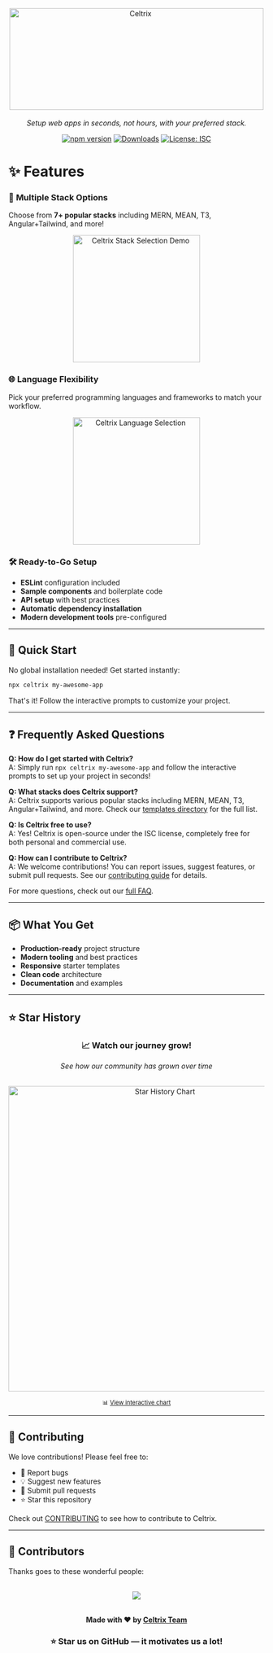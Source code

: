 <div style="text-align: center">
  <p align="center">
<img width="500" height="200" alt="Celtrix" src="https://github.com/user-attachments/assets/96981ed5-1788-4262-8d82-6de0afc90dfe" />
    <br><br>
    <i>Setup web apps in seconds, not hours, with your preferred stack.</i>
  </p>
</div>
<div align="center">

  [![npm version](https://img.shields.io/npm/v/celtrix.svg)](https://www.npmjs.com/package/celtrix)
  [![Downloads](https://img.shields.io/npm/dm/celtrix.svg)](https://www.npmjs.com/package/celtrix)
  [![License: ISC](https://img.shields.io/badge/License-ISC-blue.svg)](https://opensource.org/licenses/ISC)
  
</div>

# ✨ Features

### 🎯 **Multiple Stack Options**
Choose from **7+ popular stacks** including MERN, MEAN, T3, Angular+Tailwind, and more!

<div align="center">
  <img width="250" height="250" alt="Celtrix Stack Selection Demo" src="https://github.com/user-attachments/assets/7b6a30be-1e34-443e-a906-8c167230c238" />
</div>

### 🌐 **Language Flexibility**
Pick your preferred programming languages and frameworks to match your workflow.

<div align="center">
  <img width="250" height="250" alt="Celtrix Language Selection" src="https://github.com/user-attachments/assets/3f8c775a-b747-4eb1-a22d-c1f236276934" />
</div>

### 🛠️ **Ready-to-Go Setup**
-  **ESLint** configuration included
-  **Sample components** and boilerplate code
-  **API setup** with best practices
-  **Automatic dependency installation**
-  **Modern development tools** pre-configured

---

## 🚀 Quick Start

No global installation needed! Get started instantly:

```bash
npx celtrix my-awesome-app
```

That's it! Follow the interactive prompts to customize your project.

---

## ❓ Frequently Asked Questions

**Q: How do I get started with Celtrix?**  
A: Simply run `npx celtrix my-awesome-app` and follow the interactive prompts to set up your project in seconds!

**Q: What stacks does Celtrix support?**  
A: Celtrix supports various popular stacks including MERN, MEAN, T3, Angular+Tailwind, and more. Check our [templates directory](templates/) for the full list.

**Q: Is Celtrix free to use?**  
A: Yes! Celtrix is open-source under the ISC license, completely free for both personal and commercial use.

**Q: How can I contribute to Celtrix?**  
A: We welcome contributions! You can report issues, suggest features, or submit pull requests. See our [contributing guide](CONTRIBUTING.md) for details.

For more questions, check out our [full FAQ](./FAQ.md).

---

## 📦 What You Get

- **Production-ready** project structure
- **Modern tooling** and best practices
- **Responsive** starter templates
- **Clean code** architecture
- **Documentation** and examples

---

## ⭐ Star History

<div align="center">
  <h3>📈 Watch our journey grow!</h3>
  <p><em>See how our community has grown over time</em></p>
  <br>
  
  <a href="https://star-history.com/#celtrix-os/Celtrix&Date">
    <picture>
      <source media="(prefers-color-scheme: dark)" srcset="https://api.star-history.com/svg?repos=celtrix-os/Celtrix&type=Date&theme=dark" />
      <source media="(prefers-color-scheme: light)" srcset="https://api.star-history.com/svg?repos=celtrix-os/Celtrix&type=Date&theme=light" />
      <img alt="Star History Chart" src="https://api.star-history.com/svg?repos=celtrix-os/Celtrix&type=Date&theme=light" width="600" />
    </picture>
  </a>
  
  <br>
  <p><small>📊 <a href="https://star-history.com/#celtrix-os/Celtrix&Date">View interactive chart</a></small></p>
</div>

---

## 🤝 Contributing

We love contributions! Please feel free to:

- 🐛 Report bugs
- 💡 Suggest new features
- 🔧 Submit pull requests
- ⭐ Star this repository

Check out [CONTRIBUTING](https://github.com/celtrix-os/Celtrix/blob/main/CONTRIBUTING.md) to see how to contribute to Celtrix.

---
## 👥 Contributors

Thanks goes to these wonderful people:  

<br/>

<div align="center">
  <a href="https://github.com/celtrix-os/celtrix/graphs/contributors">
    <img src="https://contrib.rocks/image?repo=celtrix-os/celtrix" />
  </a>
</div>

<br/>


<div align="center">

<p><strong>Made with ❤️ by <a href="https://github.com/celtrix-os">Celtrix Team</a></strong></p>

<h3>⭐ Star us on GitHub — it motivates us a lot!</h3>

</div>


